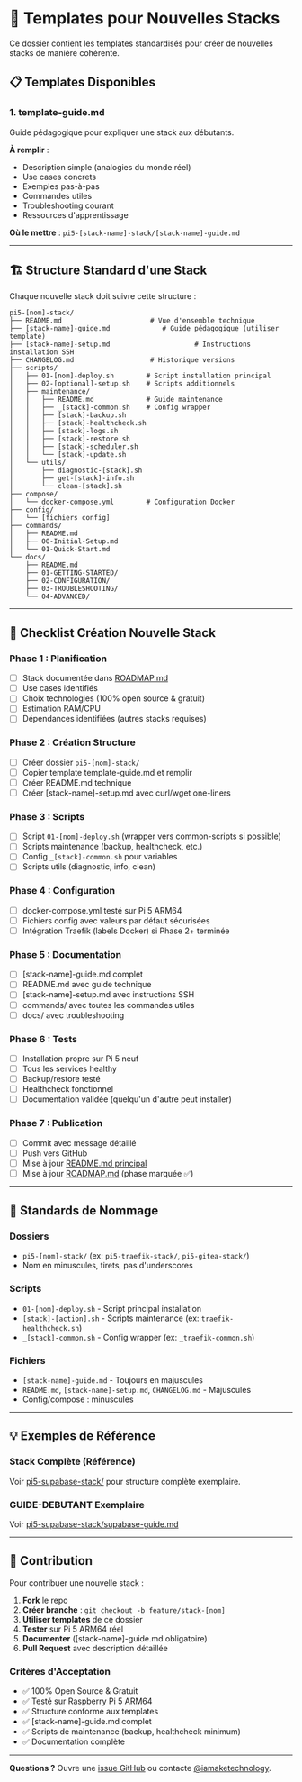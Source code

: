 # 📐 Templates pour Nouvelles Stacks

Ce dossier contient les templates standardisés pour créer de nouvelles stacks de manière cohérente.

## 📋 Templates Disponibles

### 1. **template-guide.md**
Guide pédagogique pour expliquer une stack aux débutants.

**À remplir** :
- Description simple (analogies du monde réel)
- Use cases concrets
- Exemples pas-à-pas
- Commandes utiles
- Troubleshooting courant
- Ressources d'apprentissage

**Où le mettre** : `pi5-[stack-name]-stack/[stack-name]-guide.md`

---

## 🏗️ Structure Standard d'une Stack

Chaque nouvelle stack doit suivre cette structure :

```
pi5-[nom]-stack/
├── README.md                      # Vue d'ensemble technique
├── [stack-name]-guide.md             # Guide pédagogique (utiliser template)
├── [stack-name]-setup.md                     # Instructions installation SSH
├── CHANGELOG.md                   # Historique versions
├── scripts/
│   ├── 01-[nom]-deploy.sh        # Script installation principal
│   ├── 02-[optional]-setup.sh    # Scripts additionnels
│   ├── maintenance/
│   │   ├── README.md             # Guide maintenance
│   │   ├── _[stack]-common.sh    # Config wrapper
│   │   ├── [stack]-backup.sh
│   │   ├── [stack]-healthcheck.sh
│   │   ├── [stack]-logs.sh
│   │   ├── [stack]-restore.sh
│   │   ├── [stack]-scheduler.sh
│   │   └── [stack]-update.sh
│   └── utils/
│       ├── diagnostic-[stack].sh
│       ├── get-[stack]-info.sh
│       └── clean-[stack].sh
├── compose/
│   └── docker-compose.yml        # Configuration Docker
├── config/
│   └── [fichiers config]
├── commands/
│   ├── README.md
│   ├── 00-Initial-Setup.md
│   └── 01-Quick-Start.md
└── docs/
    ├── README.md
    ├── 01-GETTING-STARTED/
    ├── 02-CONFIGURATION/
    ├── 03-TROUBLESHOOTING/
    └── 04-ADVANCED/
```

---

## 📝 Checklist Création Nouvelle Stack

### Phase 1 : Planification
- [ ] Stack documentée dans [ROADMAP.md](../ROADMAP.md)
- [ ] Use cases identifiés
- [ ] Choix technologies (100% open source & gratuit)
- [ ] Estimation RAM/CPU
- [ ] Dépendances identifiées (autres stacks requises)

### Phase 2 : Création Structure
- [ ] Créer dossier `pi5-[nom]-stack/`
- [ ] Copier template template-guide.md et remplir
- [ ] Créer README.md technique
- [ ] Créer [stack-name]-setup.md avec curl/wget one-liners

### Phase 3 : Scripts
- [ ] Script `01-[nom]-deploy.sh` (wrapper vers common-scripts si possible)
- [ ] Scripts maintenance (backup, healthcheck, etc.)
- [ ] Config `_[stack]-common.sh` pour variables
- [ ] Scripts utils (diagnostic, info, clean)

### Phase 4 : Configuration
- [ ] docker-compose.yml testé sur Pi 5 ARM64
- [ ] Fichiers config avec valeurs par défaut sécurisées
- [ ] Intégration Traefik (labels Docker) si Phase 2+ terminée

### Phase 5 : Documentation
- [ ] [stack-name]-guide.md complet
- [ ] README.md avec guide technique
- [ ] [stack-name]-setup.md avec instructions SSH
- [ ] commands/ avec toutes les commandes utiles
- [ ] docs/ avec troubleshooting

### Phase 6 : Tests
- [ ] Installation propre sur Pi 5 neuf
- [ ] Tous les services healthy
- [ ] Backup/restore testé
- [ ] Healthcheck fonctionnel
- [ ] Documentation validée (quelqu'un d'autre peut installer)

### Phase 7 : Publication
- [ ] Commit avec message détaillé
- [ ] Push vers GitHub
- [ ] Mise à jour [README.md principal](../README.md)
- [ ] Mise à jour [ROADMAP.md](../ROADMAP.md) (phase marquée ✅)

---

## 🎨 Standards de Nommage

### Dossiers
- `pi5-[nom]-stack/` (ex: `pi5-traefik-stack/`, `pi5-gitea-stack/`)
- Nom en minuscules, tirets, pas d'underscores

### Scripts
- `01-[nom]-deploy.sh` - Script principal installation
- `[stack]-[action].sh` - Scripts maintenance (ex: `traefik-healthcheck.sh`)
- `_[stack]-common.sh` - Config wrapper (ex: `_traefik-common.sh`)

### Fichiers
- `[stack-name]-guide.md` - Toujours en majuscules
- `README.md`, `[stack-name]-setup.md`, `CHANGELOG.md` - Majuscules
- Config/compose : minuscules

---

## 💡 Exemples de Référence

### Stack Complète (Référence)
Voir [pi5-supabase-stack/](../pi5-supabase-stack/) pour structure complète exemplaire.

### GUIDE-DEBUTANT Exemplaire
Voir [pi5-supabase-stack/supabase-guide.md](../pi5-supabase-stack/supabase-guide.md)

---

## 🤝 Contribution

Pour contribuer une nouvelle stack :

1. **Fork** le repo
2. **Créer branche** : `git checkout -b feature/stack-[nom]`
3. **Utiliser templates** de ce dossier
4. **Tester** sur Pi 5 ARM64 réel
5. **Documenter** ([stack-name]-guide.md obligatoire)
6. **Pull Request** avec description détaillée

### Critères d'Acceptation
- ✅ 100% Open Source & Gratuit
- ✅ Testé sur Raspberry Pi 5 ARM64
- ✅ Structure conforme aux templates
- ✅ [stack-name]-guide.md complet
- ✅ Scripts de maintenance (backup, healthcheck minimum)
- ✅ Documentation complète

---

**Questions ?** Ouvre une [issue GitHub](https://github.com/iamaketechnology/pi5-setup/issues) ou contacte [@iamaketechnology](https://github.com/iamaketechnology).